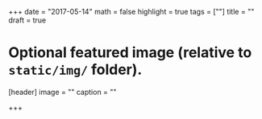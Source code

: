 +++
date = "2017-05-14"
math = false
highlight = true
tags = [""]
title = ""
draft = true

# Optional featured image (relative to `static/img/` folder).
[header]
image = ""
caption = ""

+++
